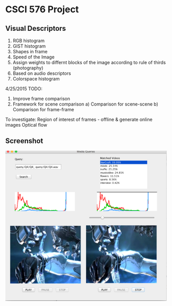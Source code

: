 CSCI 576 Project
================

Visual Descriptors
------------------

1. RGB histogram
2. GIST histogram
3. Shapes in frame
4. Speed of the Image
5. Assign weights to differnt blocks of the image
	according to rule of thirds (photography)
6. Based on audio descriptors
7. Colorspace histogram


4/25/2015
TODO:
1) Improve frame comparison
2) Framework for scene comparison
	a) Comparison for scene-scene
	b) Comparison for frame-frame

To investigate:
Region of interest of frames - offline & generate online images
Optical flow


## Screenshot
![alt tag](https://github.com/adhulipa/csci576-project/blob/master/screenshot.png)
